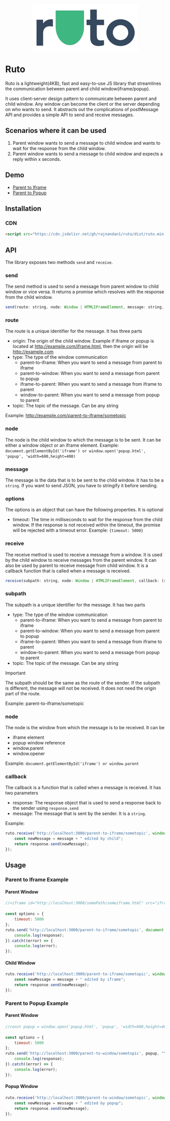 <img src="ruto.png" height="149" style="display:block;margin:0 auto">

# Ruto

Ruto is a lightweight(4KB), fast and easy-to-use JS library that streamlines the communication between parent and child window(iframe/popup).

It uses client-server design pattern to communicate between parent and child window. Any window can become the client or the server depending on who wants to send. It abstracts out the complications of postMessage API and provides a simple API to send and receive messages.


## Scenarios where it can be used

1. Parent window wants to send a message to child window and wants to wait for the response from the child window.
2. Parent window wants to send a message to child window and expects a reply within x seconds.

## Demo
- [Parent to Iframe](https://rajnandan1.github.io/ruto/index.html)
- [Parent to Popup](https://rajnandan1.github.io/ruto/index2.html)

## Installation

### CDN

```html
<script src="https://cdn.jsdelivr.net/gh/rajnandan1/ruto/dist/ruto.min.js"></script>
```

## API

The library exposes two methods `send` and `receive`.

### send

The send method is used to send a message from parent window to child window or vice versa. It returns a promise which resolves with the response from the child window.


```javascript
send(route: string, node: Window | HTMLIFrameElement, message: string, options: WindowMQOptions): Promise<string>
```
### route
The route is a unique identifier for the message. It has three parts
- origin: The origin of the child window. Example if iframe or popup is located at http://example.com/iframe.html, then the origin will be http://example.com
- type: The type of the window communication
	- parent-to-iframe: When you want to send a message from parent to iframe
	- parent-to-window: When you want to send a message from parent to popup
	- iframe-to-parent: When you want to send a message from iframe to parent
	- window-to-parent: When you want to send a message from popup to parent
- topic: The topic of the message. Can be any string

Example: http://example.com/parent-to-iframe/sometopic

### node
The node is the child window to which the message is to be sent. It can be either a window object or an iframe element.
Example: `document.getElementById('iframe') or window.open('popup.html', 'popup', 'width=600,height=400)`

### message
The message is the data that is to be sent to the child window. It has to be a `string`. If you want to send JSON, you have to stringify it before sending.

### options
The options is an object that can have the following properties. It is optional
- timeout: The time in milliseconds to wait for the response from the child window. If the response is not received within the timeout, the promise will be rejected with a timeout error.
Example: `{timeout: 5000}`

### receive

The receive method is used to receive a message from a window. It is used by the child window to receive messages from the parent window. It can also be used by parent to receive message from child window. It is a callback function that is called when a message is received.

```javascript
receive(subpath: string, node: Window | HTMLIFrameElement, callback: (res: Response, message: string) => void)
```

### subpath
The subpath is a unique identifier for the message. It has two parts
- type: The type of the window communication
	- parent-to-iframe: When you want to send a message from parent to iframe
	- parent-to-window: When you want to send a message from parent to popup
	- iframe-to-parent: When you want to send a message from iframe to parent
	- window-to-parent: When you want to send a message from popup to parent
- topic: The topic of the message. Can be any string

> [!IMPORTANT]  
> The subpath should be the same as the route of the sender. If the subpath is different, the message will not be received. It does not need the origin part of the route.

Example: parent-to-iframe/sometopic

### node

The node is the window from which the message is to be received. It can be 
- iframe element
- popup window reference
- window.parent
- window.opener

Example: `document.getElementById('iframe') or window.parent`

### callback

The callback is a function that is called when a message is received. It has two parameters
- response: The response object that is used to send a response back to the sender using `response.send`
- message: The message that is sent by the sender. It is a `string`.

Example: 
```javascript
ruto.receive('http://localhost:3000/parent-to-iframe/sometopic', window.parent, (response, message) => {
	const newMessage = message + " edited by child";
	return response.send(newMessage);
});
```


## Usage

### Parent to Iframe Example



#### Parent Window



```javascript
//<iframe id="http://localhost:3000/somePath/someiframe.html" src="iframe.html" width="100%" height="800" frameborder="0"></iframe>

const options = {
	timeout: 5000
};
ruto.send('http://localhost:3000/parent-to-iframe/sometopic', document.getElementById('iframe'), "Your message", options).then((response) => {
	console.log(response);
}).catch((error) => {
	console.log(error);
});
```

#### Child Window

```javascript
ruto.receive('http://localhost:3000/parent-to-iframe/sometopic', window.parent, (response, message) => {
	const newMessage = message + " edited by iframe";
	return response.send(newMessage);
});
```

### Parent to Popup Example

#### Parent Window

```javascript
//const popup = window.open('popup.html', 'popup', 'width=600,height=400');

const options = {
	timeout: 5000
};
ruto.send('http://localhost:3000/parent-to-window/sometopic', popup, "Your message", options).then((response) => {
	console.log(response);
}).catch((error) => {
	console.log(error);
});
```

#### Popup Window

```javascript
ruto.receive('http://localhost:3000/parent-to-window/sometopic', window.opener, (response, message) => {
	const newMessage = message + " edited by popup";
	return response.send(newMessage);
});
```